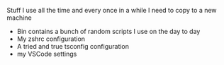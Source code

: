 Stuff I use all the time and every once in a while I need to copy to a new machine

- Bin contains a bunch of random scripts I use on the day to day
- My zshrc configuration
- A tried and true tsconfig configuration
- my VSCode settings
